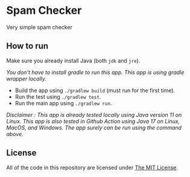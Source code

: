 # Spam Checker

Very simple spam checker

## How to run

Make sure you already install Java (both `jdk` and `jre`).


_You don't have to install gradle to run this app. This app is using gradle
wrapper locally._

- Build the app using `./gradlew build` (must run for the first time).
- Run the test using `./gradlew test`.
- Run the main app using `./gradlew run`.

*Disclaimer : This app is already tested locally using Java version 11 on
Linux. This app is also tested in Github Action using Java 17 on Linux, MacOS,
and Windows. The app surely can be run using the command above.*

## License

All of the code in this repository are licensed under
[The MIT License](https://opensource.org/licenses/MIT).